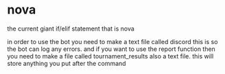 # nova

the current giant if/elif statement that is nova

in order to use the bot you need to make a text file called discord this is so the bot can log any errors.
and if you want to use the report function then you need to make a file called tournament_results also a text file. this will store anything you put after the command

